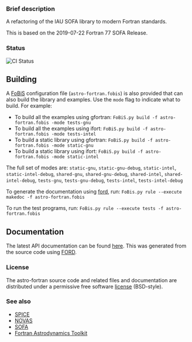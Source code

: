 
### Brief description

A refactoring of the IAU SOFA library to modern Fortran standards.

This is based on the 2019-07-22 Fortran 77 SOFA Release.

### Status

![CI Status](https://github.com/jacobwilliams/astro-fortran/actions/workflows/CI.yml/badge.svg)

## Building

A [FoBiS](https://github.com/szaghi/FoBiS) configuration file (`astro-fortran.fobis`) is also provided that can also build the library and examples. Use the `mode` flag to indicate what to build. For example:

  * To build all the examples using gfortran: `FoBiS.py build -f astro-fortran.fobis -mode tests-gnu`
  * To build all the examples using ifort: `FoBiS.py build -f astro-fortran.fobis -mode tests-intel`
  * To build a static library using gfortran: `FoBiS.py build -f astro-fortran.fobis -mode static-gnu`
  * To build a static library using ifort: `FoBiS.py build -f astro-fortran.fobis -mode static-intel`

  The full set of modes are: `static-gnu`, `static-gnu-debug`, `static-intel`, `static-intel-debug`, `shared-gnu`, `shared-gnu-debug`, `shared-intel`, `shared-intel-debug`, `tests-gnu`, `tests-gnu-debug`, `tests-intel`, `tests-intel-debug`

  To generate the documentation using [ford](https://github.com/Fortran-FOSS-Programmers/ford), run: ```FoBis.py rule --execute makedoc -f astro-fortran.fobis```

  To run the test programs, run: ```FoBis.py rule --execute tests -f astro-fortran.fobis```

## Documentation

The latest API documentation can be found [here](http://jacobwilliams.github.io/astro-fortran/). This was generated from the source code using [FORD](https://github.com/Fortran-FOSS-Programmers/ford).

### License

The astro-fortran source code and related files and documentation are distributed under a permissive free software [license](https://github.com/jacobwilliams/astro-fortran/blob/master/LICENSE.txt) (BSD-style).

### See also

 * [SPICE](http://naif.jpl.nasa.gov/naif/toolkit.html)
 * [NOVAS](http://aa.usno.navy.mil/software/novas/novas_info.php)
 * [SOFA](http://www.iausofa.org)
 * [Fortran Astrodynamics Toolkit](https://github.com/jacobwilliams/Fortran-Astrodynamics-Toolkit)
